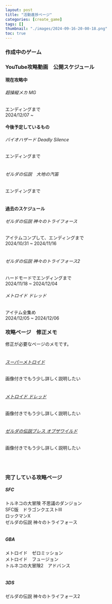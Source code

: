 ```yaml
---
layout: post
title: "活動進捗ページ"
categories: [create_game]
tags: []
thumbnail: "./images/2024-09-16-20-00-18.png"
toc: true
---
```


### 作成中のゲーム
### YouTube攻略動画　公開スケジュール
#### 現在攻略中
###### 超操縦メカ MG  
エンディングまで  
2024/12/07 ~ 
<br>

#### 今後予定しているもの
###### バイオハザード Deadly Silence
エンディングまで  
<br>

###### ゼルダの伝説　大地の汽笛
エンディングまで  
<br>


#### 過去のスケジュール
###### ゼルダの伝説 神々のトライフォース  
アイテムコンプして、エンディングまで  
2024/10/31 ~ 2024/11/16  
<br>
###### ゼルダの伝説 神々のトライフォース2  
ハードモードでエンディングまで  
2024/11/18 ~  2024/12/04
<br>
###### メトロイド ドレッド  
アイテム全集め  
2024/12/05 ~  2024/12/06
<br>


### 攻略ページ　修正メモ
修正が必要なページのメモです。  
<br>

###### [スーパーメトロイド](https://game230035.github.io/review_create/categories/review_game/sfc/スーパーメトロイド/)  
画像付きでもう少し詳しく説明したい  
<br>

###### [メトロイド ドレッド](https://game230035.github.io/review_create/categories/review_game/sfc/スーパーメトロイド/)  
画像付きでもう少し詳しく説明したい  
<br>

###### [ゼルダの伝説ブレス オブザワイルド](https://game230035.github.io/review_create/categories/review_game/sfc/スーパーメトロイド/)  
画像付きでもう少し詳しく説明したい  
<br>

<br>
    
### 完了している攻略ページ
##### SFC
トルネコの大冒険 不思議のダンジョン  
SFC版　ドラゴンクエストⅢ  
ロックマンX  
ゼルダの伝説 神々のトライフォース  
<br>

##### GBA
メトロイド　ゼロミッション  
メトロイド　フュージョン  
トルネコの大冒険2　アドバンス  
<br>

##### 3DS
ゼルダの伝説 神々のトライフォース2  
<br>


